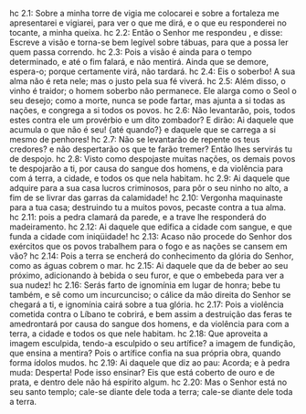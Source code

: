 hc 2.1: Sobre a minha torre de vigia me colocarei e sobre a fortaleza me apresentarei e vigiarei, para ver o que me dirá, e o que eu responderei no tocante, a minha queixa.
hc 2.2: Então o Senhor me respondeu , e disse: Escreve a visão e torna-se bem legível sobre tábuas, para que a possa ler quem passa correndo.
hc 2.3: Pois a visão é ainda para o tempo determinado, e até o fim falará, e não mentirá. Ainda que se demore, espera-o; porque certamente virá, não tardará.
hc 2.4: Eis o soberbo! A sua alma não é reta nele; mas o justo pela sua fé viverá.
hc 2.5: Além disso, o vinho é traidor; o homem soberbo não permanece. Ele alarga como o Seol o seu desejo; como a morte, nunca se pode fartar, mas ajunta a si todas as nações, e congrega a si todos os povos.
hc 2.6: Não levantarão, pois, todos estes contra ele um provérbio e um dito zombador? E dirão: Ai daquele que acumula o que não é seu! {até quando?} e daquele que se carrega a si mesmo de penhores!
hc 2.7: Não se levantarão de repente os teus credores? e não despertarão os que te farão tremer? Então lhes servirás tu de despojo.
hc 2.8: Visto como despojaste muitas nações, os demais povos te despojarão a ti, por causa do sangue dos homens, e da violência para com á terra, a cidade, e todos os que nela habitam.
hc 2.9: Ai daquele que adquire para a sua casa lucros criminosos, para pôr o seu ninho no alto, a fim de se livrar das garras da calamidade!
hc 2.10: Vergonha maquinaste para a tua casa; destruindo tu a muitos povos, pecaste contra a tua alma.
hc 2.11: pois a pedra clamará da parede, e a trave lhe responderá do madeiramento.
hc 2.12: Ai daquele que edifica a cidade com sangue, e que funda a cidade com iniqüidade!
hc 2.13: Acaso não procede do Senhor dos exércitos que os povos trabalhem para o fogo e as nações se cansem em vão?
hc 2.14: Pois a terra se encherá do conhecimento da glória do Senhor, como as águas cobrem o mar.
hc 2.15: Ai daquele que da de beber ao seu próximo, adicionando à bebida o seu furor, e que o embebeda para ver a sua nudez!
hc 2.16: Serás farto de ignomínia em lugar de honra; bebe tu também, e sê como um incurcunciso; o cálice da mão direita do Senhor se chegará a ti, e ignomínia cairá sobre a tua glória.
hc 2.17: Pois a violência cometida contra o Líbano te cobrirá, e bem assim a destruição das feras te amedrontará por causa do sangue dos homens, e da violência para com a terra, a cidade e todos os que nele habitam.
hc 2.18: Que aproveita a imagem esculpida, tendo-a esculpido o seu artífice? a imagem de fundição, que ensina a mentira? Pois o artífice confia na sua própria obra, quando forma ídolos mudos.
hc 2.19: Ai daquele que diz ao pau: Acorda; e à pedra muda: Desperta! Pode isso ensinar? Eis que está coberto de ouro e de prata, e dentro dele não há espírito algum.
hc 2.20: Mas o Senhor está no seu santo templo; cale-se diante dele toda a terra; cale-se diante dele toda a terra.
